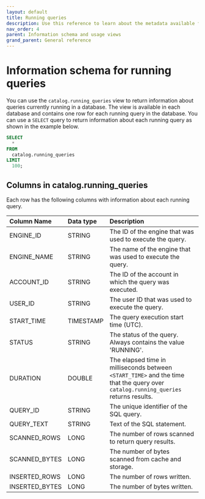 ```yaml
---
layout: default
title: Running queries
description: Use this reference to learn about the metadata available for running queries in Firebolt using the information schema.
nav_order: 4
parent: Information schema and usage views
grand_parent: General reference
---
```


# Information schema for running queries

You can use the `catalog.running_queries` view to return information about queries currently running in a database. The view is available in each database and contains one row for each running query in the database. You can use a `SELECT` query to return information about each running query as shown in the example below.

```sql
SELECT
  *
FROM
  catalog.running_queries
LIMIT
  100;
```

## Columns in catalog.running_queries

Each row has the following columns with information about each running query.

| Column Name                 | Data type | Description |
| :---------------------------| :---------| :---------- |
| ENGINE_ID                   | STRING    | The ID of the engine that was used to execute the query. |
| ENGINE_NAME                 | STRING    | The name of the engine that was used to execute the query. |
| ACCOUNT_ID                  | STRING    | The ID of the account in which the query was executed. |
| USER_ID                     | STRING    | The user ID that was used to execute the query. |
| START_TIME                  | TIMESTAMP | The query execution start time (UTC). |
| STATUS                      | STRING    | The status of the query. Always contains the value 'RUNNING'. |
| DURATION                    | DOUBLE    | The elapsed time in milliseconds between `<START_TIME>` and the time that the query over `catalog.running_queries` returns results. |
| QUERY_ID                    | STRING    | The unique identifier of the SQL query. |
| QUERY_TEXT                  | STRING    | Text of the SQL statement. |
| SCANNED_ROWS                | LONG      | The number of rows scanned to return query results. |
| SCANNED_BYTES               | LONG      | The number of bytes scanned from cache and storage. |
| INSERTED_ROWS               | LONG      | The number of rows written. |
| INSERTED_BYTES              | LONG      | The number of bytes written. |
